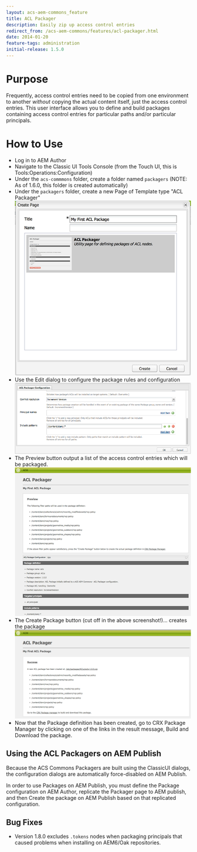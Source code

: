 ```yaml
---
layout: acs-aem-commons_feature
title: ACL Packager
description: Easily zip up access control entries
redirect_from: /acs-aem-commons/features/acl-packager.html
date: 2014-01-20
feature-tags: administration
initial-release: 1.5.0
---
```


# Purpose

Frequently, access control entries need to be copied from one environment to another *without* copying the actual content itself, just the access control entries. This user interface allows you to define and build packages containing access control entries for particular paths and/or particular principals.

# How to Use

* Log in to AEM Author
* Navigate to the Classic UI Tools Console (from the Touch UI, this is Tools:Operations:Configuration)
* Under the `acs-commmons` folder, create a folder named `packagers` (NOTE: As of 1.6.0, this folder is created automatically)
* Under the `packagers` folder, create a new Page of Template type "ACL Packager"
![image](images/create_dialog.png)
* Use the Edit dialog to configure the package rules and configuration
![image](images/edit_dialog.png)
* The Preview button output a list of the access control entries which will be packaged.
![image](images/page_with_preview.png)
* The Create Package button (cut off in the above screenshot!)... creates the package
![image](images/created_package.png)
* Now that the Package definition has been created, go to CRX Package Manager by clicking on one of the links in the result message, Build and Download the package. 

## Using the ACL Packagers on AEM Publish

Because the ACS Commons Packagers are built using the ClassicUI dialogs, the configuration dialogs are automatically force-disabled on AEM Publish.

In order to use Packages on AEM Publish, you must define the Package configuration on AEM Author, replicate the Packager page to AEM publish, and then Create the package on AEM Publish based on that replicated configuration.



## Bug Fixes

* Version 1.8.0 excludes `.tokens` nodes when packaging principals that caused problems when installing on AEM6/Oak repositories.
